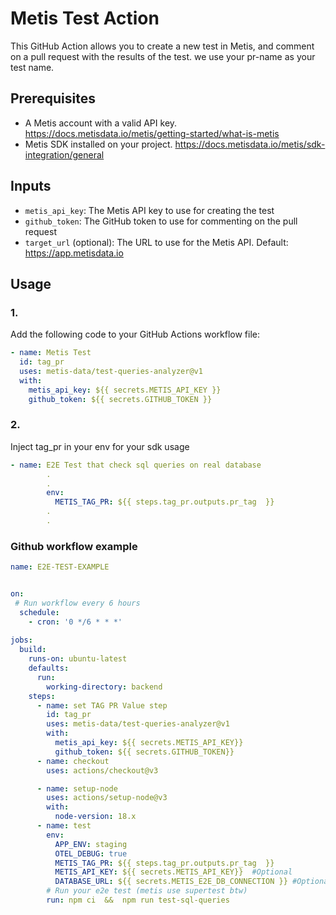# Metis Test Action

This GitHub Action allows you to create a new test in Metis, and comment on a pull request with the results of the test.
we use your pr-name as your test name.

## Prerequisites
- A Metis account with a valid API key. https://docs.metisdata.io/metis/getting-started/what-is-metis
- Metis SDK installed on your project. https://docs.metisdata.io/metis/sdk-integration/general

## Inputs
- `metis_api_key`: The Metis API key to use for creating the test
- `github_token`: The GitHub token to use for commenting on the pull request
- `target_url` (optional): The URL to use for the Metis API. Default: https://app.metisdata.io

## Usage

### 1.
Add the following code to your GitHub Actions workflow file:
```yaml
- name: Metis Test
  id: tag_pr
  uses: metis-data/test-queries-analyzer@v1
  with:
    metis_api_key: ${{ secrets.METIS_API_KEY }}
    github_token: ${{ secrets.GITHUB_TOKEN }}
```
### 2.
Inject tag_pr in your env for your sdk usage
```yaml
- name: E2E Test that check sql queries on real database
        .
        . 
        env:
          METIS_TAG_PR: ${{ steps.tag_pr.outputs.pr_tag  }}
        .
        .
```

### Github workflow example

```yaml
name: E2E-TEST-EXAMPLE


on:
 # Run workflow every 6 hours
  schedule:
    - cron: '0 */6 * * *'
 
jobs:
  build:
    runs-on: ubuntu-latest
    defaults:
      run:
        working-directory: backend
    steps:
      - name: set TAG PR Value step
        id: tag_pr
        uses: metis-data/test-queries-analyzer@v1
        with:
          metis_api_key: ${{ secrets.METIS_API_KEY}}
          github_token: ${{ secrets.GITHUB_TOKEN}}
      - name: checkout
        uses: actions/checkout@v3

      - name: setup-node
        uses: actions/setup-node@v3
        with:
          node-version: 18.x 
      - name: test
        env:
          APP_ENV: staging
          OTEL_DEBUG: true
          METIS_TAG_PR: ${{ steps.tag_pr.outputs.pr_tag  }}
          METIS_API_KEY: ${{ secrets.METIS_API_KEY}}  #Optional
          DATABASE_URL: ${{ secrets.METIS_E2E_DB_CONNECTION }} #Optional
        # Run your e2e test (metis use supertest btw)
        run: npm ci  &&  npm run test-sql-queries
```